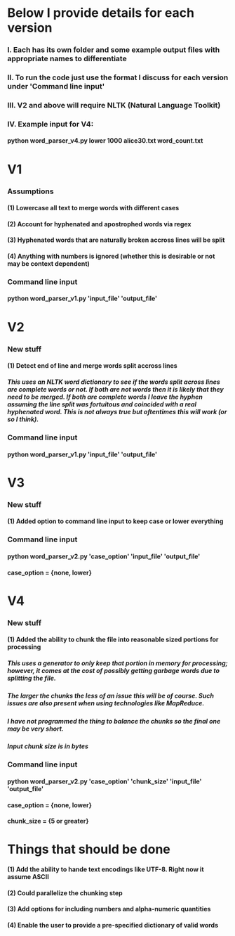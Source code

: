 # Below I provide details for each version
### I. Each has its own folder and some example output files with appropriate names to differentiate
### II. To run the code just use the format I discuss for each version under 'Command line input'
### III. V2 and above will require NLTK (Natural Language Toolkit)
### IV. Example input for V4:
#### python word_parser_v4.py lower 1000 alice30.txt word_count.txt

# V1
### Assumptions
#### (1) Lowercase all text to merge words with different cases
#### (2) Account for hyphenated and apostrophed words via regex
#### (3) Hyphenated words that are naturally broken accross lines will be split 
#### (4) Anything with numbers is ignored (whether this is desirable or not may be context dependent)
### Command line input
#### python word_parser_v1.py 'input_file' 'output_file'

# V2
### New stuff
#### (1) Detect end of line and merge words split accross lines
##### This uses an NLTK word dictionary to see if the words split across lines are complete words or not. If both are not words then it is likely that they need to be merged. If both are complete words I leave the hyphen assuming the line split was fortuitous and coincided with a real hyphenated word. This is not always true but oftentimes this will work (or so I think).
### Command line input
#### python word_parser_v1.py 'input_file' 'output_file'

# V3
### New stuff
#### (1) Added option to command line input to keep case or lower everything
### Command line input
#### python word_parser_v2.py 'case_option' 'input_file' 'output_file'
#### case_option = {none, lower}

# V4
### New stuff
#### (1) Added the ability to chunk the file into reasonable sized portions for processing
##### This uses a generator to only keep that portion in memory for processing; however, it comes at the cost of possibly getting garbage words due to splitting the file.
##### The larger the chunks the less of an issue this will be of course. Such issues are also present when using technologies like MapReduce. 
##### I have not programmed the thing to balance the chunks so the final one may be very short.
##### Input chunk size is in bytes 
### Command line input
#### python word_parser_v2.py 'case_option' 'chunk_size' 'input_file' 'output_file'
#### case_option = {none, lower}
#### chunk_size = {5 or greater}

# Things that should be done
#### (1) Add the ability to hande text encodings like UTF-8. Right now it assume ASCII
#### (2) Could parallelize the chunking step 
#### (3) Add options for including numbers and alpha-numeric quantities
#### (4) Enable the user to provide a pre-specified dictionary of valid words
